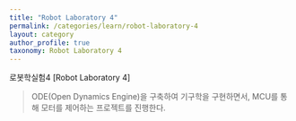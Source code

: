 ```yaml
---
title: "Robot Laboratory 4"
permalink: /categories/learn/robot-laboratory-4
layout: category
author_profile: true
taxonomy: Robot Laboratory 4
---
```


로봇학실험4 [Robot Laboratory 4]

>ODE(Open Dynamics Engine)을 구축하여 기구학을 구현하면서, MCU를 통해 모터를 제어하는 프로젝트를 진행한다. 
